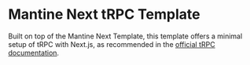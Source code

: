 # Mantine Next tRPC Template

Built on top of the Mantine Next Template, this template offers a minimal setup of tRPC with Next.js, as recommended in the [official tRPC documentation](https://trpc.io/docs/client/nextjs/setup).